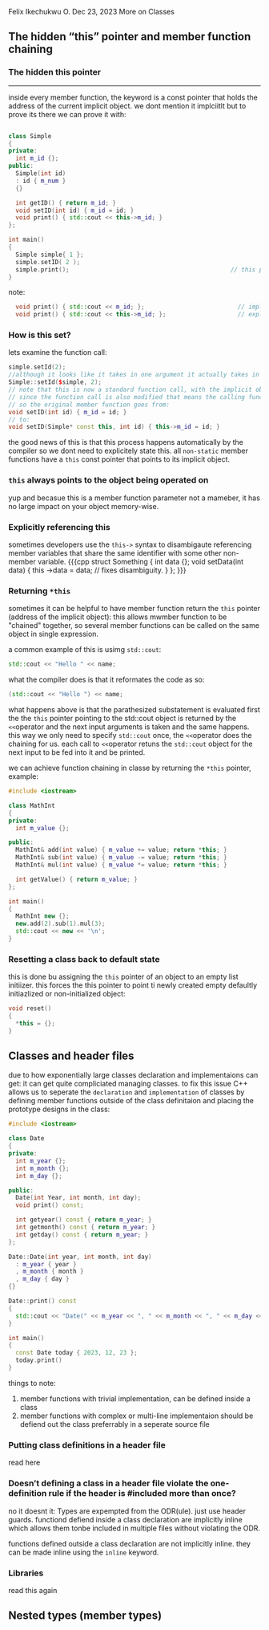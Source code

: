 Felix Ikechukwu O. Dec 23, 2023
More on Classes


## The hidden “this” pointer and member function chaining

### The hidden this pointer
---------------------------
inside every member function, the keyword is a const pointer that holds the address of the current implicit object.
we dont mention it implciitlt but to prove its there we can prove it with:
```cpp

class Simple
{
private:
  int m_id {};
public:
  Simple(int id)
  : id { m_num }
  {}

  int getID() { return m_id; }
  void setID(int id) { m_id = id; }
  void print() { std::cout << this->m_id; }
};

int main()
{
  Simple simple{ 1 };
  simple.setID( 2 );
  simple.print();                                             // this prints 2.
}
```

note:
```cpp
  void print() { std::cout << m_id; };                          // implicit use of this
  void print() { std::cout << this->m_id; };                    // explicit use of this.
```

### How is this set?

lets examine the function call:
```cpp
simple.setId(2);
//although it looks like it takes in one argument it actually takes in 2, when compiled the compiler re-writes it as:
Simple::setId($simple, 2);
// note that this is now a standard function call, with the implicit object address passed in also as an argument, but this is just half of the answer bacuase:
// since the function call is also modified that means the calling function has to be also modified to accept the function call.
// so the original member function goes from:
void setID(int id) { m_id = id; }
// to:
void setID(Simple* const this, int id) { this->m_id = id; }
```

the good news of this is that this process happens automatically by the compiler so we dont need to explicitely state this.
all `non-static` member functions have a `this` const pointer that points to its implicit object.

### `this` always points to the object being operated on

yup and becasue this is a member function parameter not a mameber, it has no large impact on your object memory-wise.

### Explicitly referencing this

sometimes developers use the `this->` syntax to disambigaute referencing member variables that share the same identifier with some other non-member variable.
{{{cpp
struct Something
{
  int data {};
  void setData(int data)
  {
    this ->data = data;             // fixes disambiguity.
  }
};
}}}

### Returning `*this`

sometimes it can be helpful to have member function return the `this` pointer (address of the implicit object): this allows mwmber function to be "chained" together,
so several member functions can be called on the same object in single expression.

a common example of this is usimg `std::cout`:
```cpp
std::cout << "Hello " << name;
```
what the compiler does is that it reformates the code as so:
```cpp
(std::cout << "Hello ") << name;
```
what happens above is that the parathesized substatement is evaluated first the the `this` pointer pointing to the std::cout object is returned by the `<<`operator
and the next input arguments is taken and the same happens. this way we only need to specify `std::cout` once, the `<<`operator does the chaining for us.
each call to `<<`operator retuns the `std::cout` object for the next input to be fed into it and be printed.

we can achieve function chaining in classe by returning the `*this` pointer, example:
```cpp
#include <iostream>

class MathInt
{
private:
  int m_value {};

public:
  MathInt& add(int value) { m_value += value; return *this; }
  MathInt& sub(int value) { m_value -= value; return *this; }
  MathInt& mul(int value) { m_value *= value; return *this; }

  int getValue() { return m_value; }
};

int main()
{
  MathInt new {};
  new.add(2).sub(1).mul(3);
  std::cout << new << '\n';
}
```

### Resetting a class back to default state

this is done bu assigning the `this` pointer of an object to an empty list initiizer. this forces the this pointer to point ti newly created empty defaultly initiazlized or non-initialized object:
```cpp
void reset()
{
  *this = {};
}
```


## Classes and header files

due to how exponentially large classes declaration and implementaions can get: it can get quite compliciated managing classes. to fix this issue
C++ allows us to seperate the `declaration` and `implementation` of classes by defining member functions outside of the class definitaion and placing the prototype designs in the class:
```cpp
#include <iostream>

class Date
{
private:
  int m_year {};
  int m_month {};
  int m_day {};

public:
  Date(int Year, int month, int day);
  void print() const;

  int getyear() const { return m_year; }
  int getmonth() const { return m_year; }
  int getday() const { return m_year; }
};

Date::Date(int year, int month, int day)
  : m_year { year }
  , m_month { month }
  , m_day { day }
{}

Date::print() const
{
  std::cout << "Date(" << m_year << ", " << m_month << ", " << m_day << ")\n";
}

int main()
{
  const Date today { 2023, 12, 23 };
  today.print()
}
```

things to note:
1. member functions with trivial implementation, can be defined inside a class
2. member functions with complex or multi-line implementaion should be defiend out the class preferrably in a seperate source file

### Putting class definitions in a header file

read here

### Doesn’t defining a class in a header file violate the one-definition rule if the header is #included more than once?

no it doesnt it: Types are expempted from the ODR(ule). just use header guards.
functiond defiend inside a class declaration are implicitly inline which allows them tonbe included in multiple files without violating the ODR.

functions defined outside a class declaration are not implicitly inline. they can be made inline using the `inline` keyword.

### Libraries

read this again


## Nested types (member types)


